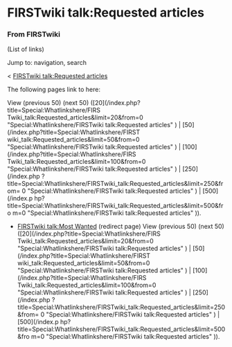 # FIRSTwiki talk:Requested articles

### From FIRSTwiki

(List of links)

Jump to: navigation, search

&lt; [FIRSTwiki talk:Requested
articles](/index.php?title=FIRSTwiki_talk:Requested_articles&redirect=no
"FIRSTwiki talk:Requested articles" )  

The following pages link to here:

View (previous 50) (next 50) ([20](/index.php?title=Special:Whatlinkshere/FIRS
Twiki_talk:Requested_articles&limit=20&from=0 "Special:Whatlinkshere/FIRSTwiki
talk:Requested articles" ) | [50](/index.php?title=Special:Whatlinkshere/FIRST
wiki_talk:Requested_articles&limit=50&from=0 "Special:Whatlinkshere/FIRSTwiki
talk:Requested articles" ) | [100](/index.php?title=Special:Whatlinkshere/FIRS
Twiki_talk:Requested_articles&limit=100&from=0
"Special:Whatlinkshere/FIRSTwiki talk:Requested articles" ) | [250](/index.php
?title=Special:Whatlinkshere/FIRSTwiki_talk:Requested_articles&limit=250&from=
0 "Special:Whatlinkshere/FIRSTwiki talk:Requested articles" ) | [500](/index.p
hp?title=Special:Whatlinkshere/FIRSTwiki_talk:Requested_articles&limit=500&fro
m=0 "Special:Whatlinkshere/FIRSTwiki talk:Requested articles" )).

  * [FIRSTwiki talk:Most Wanted](/index.php?title=FIRSTwiki_talk:Most_Wanted&redirect=no "FIRSTwiki talk:Most Wanted" ) (redirect page) 
View (previous 50) (next 50) ([20](/index.php?title=Special:Whatlinkshere/FIRS
Twiki_talk:Requested_articles&limit=20&from=0 "Special:Whatlinkshere/FIRSTwiki
talk:Requested articles" ) | [50](/index.php?title=Special:Whatlinkshere/FIRST
wiki_talk:Requested_articles&limit=50&from=0 "Special:Whatlinkshere/FIRSTwiki
talk:Requested articles" ) | [100](/index.php?title=Special:Whatlinkshere/FIRS
Twiki_talk:Requested_articles&limit=100&from=0
"Special:Whatlinkshere/FIRSTwiki talk:Requested articles" ) | [250](/index.php
?title=Special:Whatlinkshere/FIRSTwiki_talk:Requested_articles&limit=250&from=
0 "Special:Whatlinkshere/FIRSTwiki talk:Requested articles" ) | [500](/index.p
hp?title=Special:Whatlinkshere/FIRSTwiki_talk:Requested_articles&limit=500&fro
m=0 "Special:Whatlinkshere/FIRSTwiki talk:Requested articles" )).

